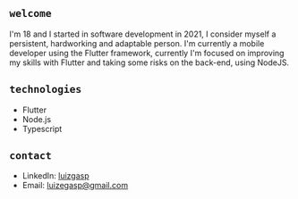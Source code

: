## `welcome`

I'm 18 and I started in software development in 2021, I consider myself a persistent, hardworking and adaptable person. I'm currently a mobile developer using the Flutter framework, currently I'm focused on improving my skills with Flutter and taking some risks on the back-end, using NodeJS.

## `technologies`

- Flutter
- Node.js
- Typescript

## `contact`

- LinkedIn: [luizgasp](https://www.linkedin.com/in/luizgasp/)
- Email: [luizegasp@gmail.com](mailto:luizegasp@gmail.com)
